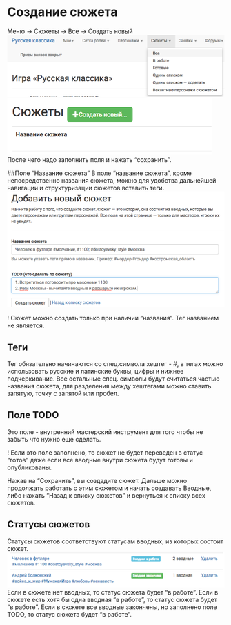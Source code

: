 # Создание сюжета
Меню → Сюжеты → Все → Создать новый
![creating-plot](plot-menu.png)
![creating-plot](creating-plot.png)
После чего надо заполнить поля и нажать “сохранить”.

##Поле “Название сюжета”
В поле “название сюжета”, кроме непосредственно названия сюжета, можно для удобства дальнейшей навигации и структуризации сюжетов вставить теги.
![Название сюжета](plot-add-form.png)

! Сюжет можно создать только при наличии “названия”. Тег названием не является.


## Теги
Тег обязательно начинаются со спец.символа хештег - #,
в тегах можно использовать русские и латинские буквы, цифры и нижнее подчеркивание. Все остальные спец. символы будут считаться частью названия сюжета,
для разделения между хештегами можно ставить запятую, точку с запятой или пробел.

## Поле TODO
Это поле - внутренний мастерский инструмент для того чтобы не забыть что нужно еще сделать. 

! Если это поле заполнено, то сюжет не будет переведен в статус “готов” даже если все вводные внутри сюжета будут готовы и опубликованы.


Нажав на “Сохранить”, вы создадите сюжет.
Дальше можно продолжать работать с этим сюжетом и начать создавать Вводные, либо нажать “Назад к списку сюжетов” и вернуться к списку всех сюжетов.

## Статусы сюжетов

Статусы сюжетов соответствуют статусам вводных, из которых состоит сюжет.
![Статусы сюжета](plot-status.png)
Если в сюжете нет вводных, то статус сюжета будет “в работе”.
Если в сюжете есть хотя бы одна вводная “в работе”, то статус сюжета будет “в работе”.
Если в сюжете все вводные закончены, но заполнено поле TODO, то статус сюжета будет “в работе”.


